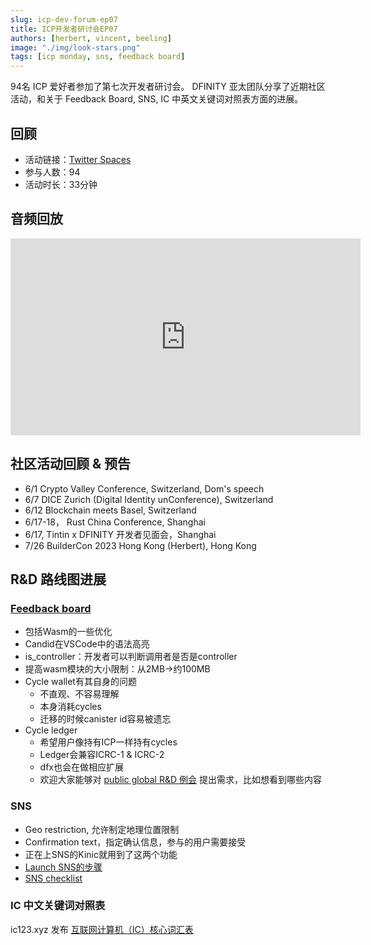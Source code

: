 ```yaml
---
slug: icp-dev-forum-ep07
title: ICP开发者研讨会EP07
authors: [herbert, vincent, beeling]
image: "./img/look-stars.png"
tags: [icp monday, sns, feedback board]
---
```


94名 ICP 爱好者参加了第七次开发者研讨会。 DFINITY 亚太团队分享了近期社区活动，和关于 Feedback Board, SNS, IC 中英文关键词对照表方面的进展。

<!--truncate-->

## 回顾

- 活动链接：[Twitter Spaces](https://twitter.com/herbertyang/status/1666659403863576577)
- 参与人数：94
- 活动时长：33分钟

## 音频回放

<iframe width="560" height="315" src="https://www.youtube.com/embed/yu4mtyACKQ4?si=nIdGeNkgFX7kBd6j" title="YouTube video player" frameborder="0" allow="accelerometer; autoplay; clipboard-write; encrypted-media; gyroscope; picture-in-picture; web-share" allowfullscreen></iframe>

## 社区活动回顾 & 预告

- 6/1 Crypto Valley Conference, Switzerland, Dom's speech
- 6/7 DICE Zurich (Digital Identity unConference), Switzerland
- 6/12 Blockchain meets Basel, Switzerland
- 6/17-18， Rust China Conference, Shanghai
- 6/17, Tintin x DFINITY 开发者见面会，Shanghai
- 7/26 BuilderCon 2023 Hong Kong (Herbert), Hong Kong

## R&D 路线图进展

### [Feedback board](https://dx.internetcomputer.org/)

- 包括Wasm的一些优化
- Candid在VSCode中的语法高亮
- is_controller：开发者可以判断调用者是否是controller
- 提高wasm模块的大小限制：从2MB→约100MB
- Cycle wallet有其自身的问题
    - 不直观、不容易理解
    - 本身消耗cycles
    - 迁移的时候canister id容易被遗忘
- Cycle ledger
    - 希望用户像持有ICP一样持有cycles
    - Ledger会兼容ICRC-1 & ICRC-2
    - dfx也会在做相应扩展
    - 欢迎大家能够对 [public global R&D 例会](https://jyjde-bqaaa-aaaap-abcda-cai.icp0.io/) 提出需求，比如想看到哪些内容

### SNS

- Geo restriction, 允许制定地理位置限制
- Confirmation text，指定确认信息，参与的用户需要接受
- 正在上SNS的Kinic就用到了这两个功能
- [Launch SNS的步骤](https://internetcomputer.org/docs/current/developer-docs/integrations/sns/lifecycle-sns/sns-launch#sns-launch-process)
- [SNS checklist](https://internetcomputer.org/docs/current/developer-docs/integrations/sns/tokenomics/sns-checklist)

### IC 中文关键词对照表

ic123.xyz 发布 [互联网计算机（IC）核心词汇表](https://ic123.xyz/docs/getting-started/ic-glossary/)